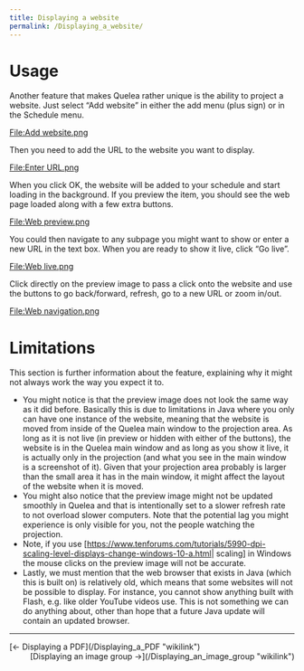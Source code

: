```yaml
---
title: Displaying a website
permalink: /Displaying_a_website/
---
```


Usage
=====

Another feature that makes Quelea rather unique is the ability to project a website. Just select “Add website” in either the add menu (plus sign) or in the Schedule menu.

[<File:Add> website.png](/File:Add_website.png "wikilink")

Then you need to add the URL to the website you want to display.

[<File:Enter> URL.png](/File:Enter_URL.png "wikilink")

When you click OK, the website will be added to your schedule and start loading in the background. If you preview the item, you should see the web page loaded along with a few extra buttons.

[<File:Web> preview.png](/File:Web_preview.png "wikilink")

You could then navigate to any subpage you might want to show or enter a new URL in the text box. When you are ready to show it live, click “Go live”.

[<File:Web> live.png](/File:Web_live.png "wikilink")

Click directly on the preview image to pass a click onto the website and use the buttons to go back/forward, refresh, go to a new URL or zoom in/out.

[<File:Web> navigation.png](/File:Web_navigation.png "wikilink")

Limitations
===========

This section is further information about the feature, explaining why it might not always work the way you expect it to.

-   You might notice is that the preview image does not look the same way as it did before. Basically this is due to limitations in Java where you only can have one instance of the website, meaning that the website is moved from inside of the Quelea main window to the projection area. As long as it is not live (in preview or hidden with either of the buttons), the website is in the Quelea main window and as long as you show it live, it is actually only in the projection (and what you see in the main window is a screenshot of it). Given that your projection area probably is larger than the small area it has in the main window, it might affect the layout of the website when it is moved.
-   You might also notice that the preview image might not be updated smoothly in Quelea and that is intentionally set to a slower refresh rate to not overload slower computers. Note that the potential lag you might experience is only visible for you, not the people watching the projection.
-   Note, if you use \[<https://www.tenforums.com/tutorials/5990-dpi-scaling-level-displays-change-windows-10-a.html>| scaling\] in Windows the mouse clicks on the preview image will not be accurate.
-   Lastly, we must mention that the web browser that exists in Java (which this is built on) is relatively old, which means that some websites will not be possible to display. For instance, you cannot show anything built with Flash, e.g. like older YouTube videos use. This is not something we can do anything about, other than hope that a future Java update will contain an updated browser.

------------------------------------------------------------------------

<div style="text-align: left;">
[← Displaying a PDF](/Displaying_a_PDF "wikilink") <span style="float:right;"> [Displaying an image group →](/Displaying_an_image_group "wikilink")</span>

</div>
